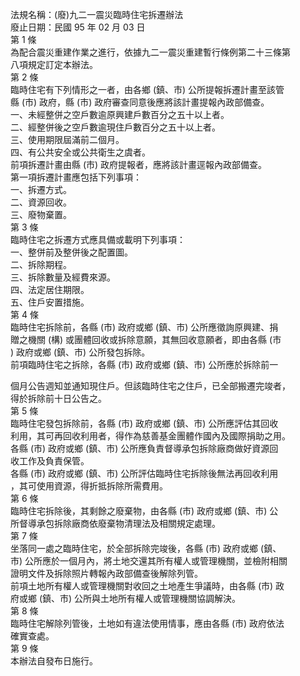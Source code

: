 法規名稱：(廢)九二一震災臨時住宅拆遷辦法  
廢止日期：民國 95 年 02 月 03 日  
第 1 條  
為配合震災重建作業之進行，依據九二一震災重建暫行條例第二十三條第  
八項規定訂定本辦法。  
第 2 條  
臨時住宅有下列情形之一者，由各鄉 (鎮、市) 公所提報拆遷計畫至該管  
縣 (市) 政府，縣 (市) 政府審查同意後應將該計畫提報內政部備查。  
一、未經整併之空戶數逾原興建戶數百分之五十以上者。  
二、經整併後之空戶數逾現住戶數百分之五十以上者。  
三、使用期限屆滿前二個月。  
四、有公共安全或公共衛生之虞者。  
前項拆遷計畫由縣 (市) 政府提報者，應將該計畫逕報內政部備查。  
第一項拆遷計畫應包括下列事項：  
一、拆遷方式。  
二、資源回收。  
三、廢物棄置。  
第 3 條  
臨時住宅之拆遷方式應具備或載明下列事項：  
一、整併前及整併後之配置圖。  
二、拆除期程。  
三、拆除數量及經費來源。  
四、法定居住期限。  
五、住戶安置措施。  
第 4 條  
臨時住宅拆除前，各縣 (市) 政府或鄉 (鎮、市) 公所應徵詢原興建、捐  
贈之機關 (構) 或團體回收或拆除意願，其無回收意願者，即由各縣 (市  
) 政府或鄉 (鎮、市) 公所發包拆除。  
前項臨時住宅之拆除，各縣 (市) 政府或鄉 (鎮、市) 公所應於拆除前一  


個月公告週知並通知現住戶。但該臨時住宅之住戶，已全部搬遷完竣者，  
得於拆除前十日公告之。  
第 5 條  
臨時住宅發包拆除前，各縣 (市) 政府或鄉 (鎮、市) 公所應評估其回收  
利用，其可再回收利用者，得作為慈善基金團體作國內及國際捐助之用。  
各縣 (市) 政府或鄉 (鎮、市) 公所應負責督導承包拆除廠商做好資源回  
收工作及負責保管。  
各縣 (市) 政府或鄉 (鎮、市) 公所評估臨時住宅拆除後無法再回收利用  
，其可使用資源，得折抵拆除所需費用。  
第 6 條  
臨時住宅拆除後，其剩餘之廢棄物，由各縣 (市) 政府或鄉 (鎮、市) 公  
所督導承包拆除廠商依廢棄物清理法及相關規定處理。  
第 7 條  
坐落同一處之臨時住宅，於全部拆除完竣後，各縣 (市) 政府或鄉 (鎮、  
市) 公所應於一個月內，將土地交還其所有權人或管理機關，並檢附相關  
證明文件及拆除照片轉報內政部備查後解除列管。  
前項土地所有權人或管理機關對收回之土地產生爭議時，由各縣 (市) 政  
府或鄉 (鎮、市) 公所與土地所有權人或管理機關協調解決。  
第 8 條  
臨時住宅解除列管後，土地如有違法使用情事，應由各縣 (市) 政府依法  
確實查處。  
第 9 條  
本辦法自發布日施行。  


